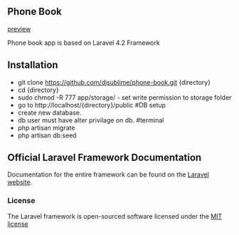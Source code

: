 ## Phone Book

[preview](http://draganjovan.com/phone-book)

Phone book app is based on Laravel 4.2 Framework

## Installation

- git clone https://github.com/djsublime/phone-book.git {directory}
- cd {directory}
- sudo chmod -R 777 app/storage/ - set write permission to storage folder
- go to http://localhost/{directory}/public
#DB setup
- create new database.
- db user must have alter privilage on db.
 #terminal
 - php artisan migrate
 - php artisan db:seed



## Official Laravel Framework Documentation

Documentation for the entire framework can be found on the [Laravel website](http://laravel.com/docs).

### License

The Laravel framework is open-sourced software licensed under the [MIT license](http://opensource.org/licenses/MIT)
